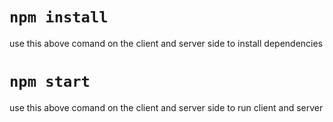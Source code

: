 # `npm install`

use this above comand on the client and server side to install dependencies

# `npm start`

use this above comand on the client and server side to run client and server
